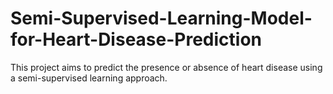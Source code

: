 # Semi-Supervised-Learning-Model-for-Heart-Disease-Prediction
This project aims to predict the presence or absence of heart disease using a semi-supervised learning approach.
